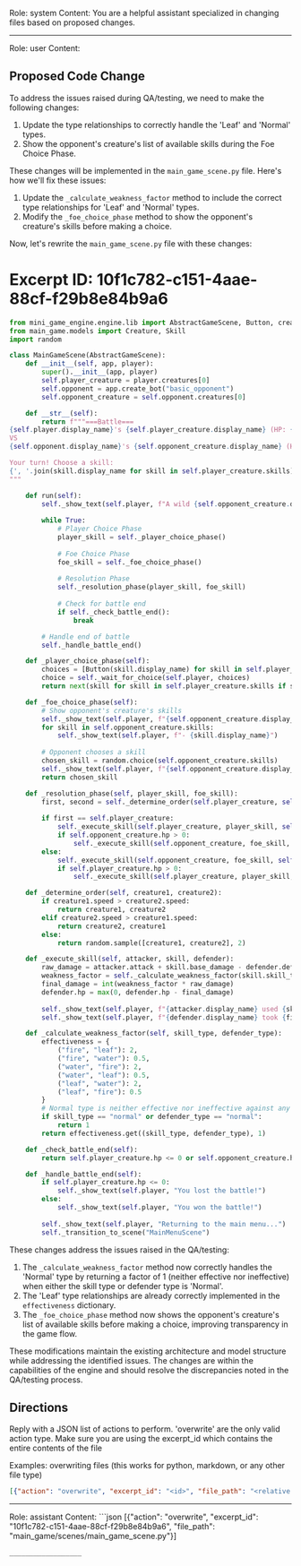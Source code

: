 Role: system
Content: You are a helpful assistant specialized in changing files based on proposed changes.
__________________
Role: user
Content: 
## Proposed Code Change
To address the issues raised during QA/testing, we need to make the following changes:

1. Update the type relationships to correctly handle the 'Leaf' and 'Normal' types.
2. Show the opponent's creature's list of available skills during the Foe Choice Phase.

These changes will be implemented in the `main_game_scene.py` file. Here's how we'll fix these issues:

1. Update the `_calculate_weakness_factor` method to include the correct type relationships for 'Leaf' and 'Normal' types.
2. Modify the `_foe_choice_phase` method to show the opponent's creature's skills before making a choice.

Now, let's rewrite the `main_game_scene.py` file with these changes:

# Excerpt ID: 10f1c782-c151-4aae-88cf-f29b8e84b9a6
```python main_game/scenes/main_game_scene.py
from mini_game_engine.engine.lib import AbstractGameScene, Button, create_from_game_database
from main_game.models import Creature, Skill
import random

class MainGameScene(AbstractGameScene):
    def __init__(self, app, player):
        super().__init__(app, player)
        self.player_creature = player.creatures[0]
        self.opponent = app.create_bot("basic_opponent")
        self.opponent_creature = self.opponent.creatures[0]

    def __str__(self):
        return f"""===Battle===
{self.player.display_name}'s {self.player_creature.display_name} (HP: {self.player_creature.hp}/{self.player_creature.max_hp})
VS
{self.opponent.display_name}'s {self.opponent_creature.display_name} (HP: {self.opponent_creature.hp}/{self.opponent_creature.max_hp})

Your turn! Choose a skill:
{', '.join(skill.display_name for skill in self.player_creature.skills)}
"""

    def run(self):
        self._show_text(self.player, f"A wild {self.opponent_creature.display_name} appeared!")
        
        while True:
            # Player Choice Phase
            player_skill = self._player_choice_phase()
            
            # Foe Choice Phase
            foe_skill = self._foe_choice_phase()
            
            # Resolution Phase
            self._resolution_phase(player_skill, foe_skill)
            
            # Check for battle end
            if self._check_battle_end():
                break

        # Handle end of battle
        self._handle_battle_end()

    def _player_choice_phase(self):
        choices = [Button(skill.display_name) for skill in self.player_creature.skills]
        choice = self._wait_for_choice(self.player, choices)
        return next(skill for skill in self.player_creature.skills if skill.display_name == choice.display_name)

    def _foe_choice_phase(self):
        # Show opponent's creature's skills
        self._show_text(self.player, f"{self.opponent_creature.display_name}'s available skills:")
        for skill in self.opponent_creature.skills:
            self._show_text(self.player, f"- {skill.display_name}")
        
        # Opponent chooses a skill
        chosen_skill = random.choice(self.opponent_creature.skills)
        self._show_text(self.player, f"{self.opponent_creature.display_name} chose {chosen_skill.display_name}!")
        return chosen_skill

    def _resolution_phase(self, player_skill, foe_skill):
        first, second = self._determine_order(self.player_creature, self.opponent_creature)
        
        if first == self.player_creature:
            self._execute_skill(self.player_creature, player_skill, self.opponent_creature)
            if self.opponent_creature.hp > 0:
                self._execute_skill(self.opponent_creature, foe_skill, self.player_creature)
        else:
            self._execute_skill(self.opponent_creature, foe_skill, self.player_creature)
            if self.player_creature.hp > 0:
                self._execute_skill(self.player_creature, player_skill, self.opponent_creature)

    def _determine_order(self, creature1, creature2):
        if creature1.speed > creature2.speed:
            return creature1, creature2
        elif creature2.speed > creature1.speed:
            return creature2, creature1
        else:
            return random.sample([creature1, creature2], 2)

    def _execute_skill(self, attacker, skill, defender):
        raw_damage = attacker.attack + skill.base_damage - defender.defense
        weakness_factor = self._calculate_weakness_factor(skill.skill_type, defender.creature_type)
        final_damage = int(weakness_factor * raw_damage)
        defender.hp = max(0, defender.hp - final_damage)
        
        self._show_text(self.player, f"{attacker.display_name} used {skill.display_name}!")
        self._show_text(self.player, f"{defender.display_name} took {final_damage} damage!")

    def _calculate_weakness_factor(self, skill_type, defender_type):
        effectiveness = {
            ("fire", "leaf"): 2,
            ("fire", "water"): 0.5,
            ("water", "fire"): 2,
            ("water", "leaf"): 0.5,
            ("leaf", "water"): 2,
            ("leaf", "fire"): 0.5
        }
        # Normal type is neither effective nor ineffective against any other type
        if skill_type == "normal" or defender_type == "normal":
            return 1
        return effectiveness.get((skill_type, defender_type), 1)

    def _check_battle_end(self):
        return self.player_creature.hp <= 0 or self.opponent_creature.hp <= 0

    def _handle_battle_end(self):
        if self.player_creature.hp <= 0:
            self._show_text(self.player, "You lost the battle!")
        else:
            self._show_text(self.player, "You won the battle!")
        
        self._show_text(self.player, "Returning to the main menu...")
        self._transition_to_scene("MainMenuScene")
```

These changes address the issues raised in the QA/testing:

1. The `_calculate_weakness_factor` method now correctly handles the 'Normal' type by returning a factor of 1 (neither effective nor ineffective) when either the skill type or defender type is 'Normal'.
2. The 'Leaf' type relationships are already correctly implemented in the `effectiveness` dictionary.
3. The `_foe_choice_phase` method now shows the opponent's creature's list of available skills before making a choice, improving transparency in the game flow.

These modifications maintain the existing architecture and model structure while addressing the identified issues. The changes are within the capabilities of the engine and should resolve the discrepancies noted in the QA/testing process.

## Directions
Reply with a JSON list of actions to perform. 'overwrite' are the only valid action type. 
Make sure you are using the excerpt_id which contains the entire contents of the file

Examples:
overwriting files (this works for python, markdown, or any other file type)
```json output_example1
[{"action": "overwrite", "excerpt_id": "<id>", "file_path": "<relative file path>"}]
```

__________________
Role: assistant
Content: ```json
[{"action": "overwrite", "excerpt_id": "10f1c782-c151-4aae-88cf-f29b8e84b9a6", "file_path": "main_game/scenes/main_game_scene.py"}]
```
__________________

